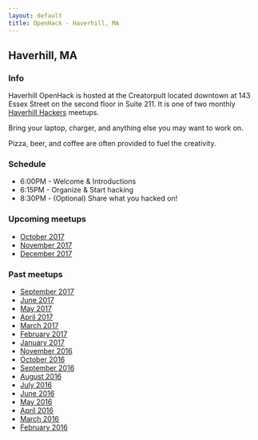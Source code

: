 ```yaml
---
layout: default
title: OpenHack - Haverhill, MA
---
```


## Haverhill, MA

### Info

Haverhill OpenHack is hosted at the Creatorpult located downtown at 143
Essex Street on the second floor in Suite 211. It is one of two monthly
[Haverhill Hackers][meetup] meetups.

Bring your laptop, charger, and anything else you may want to work on.

Pizza, beer, and coffee are often provided to fuel the creativity.


### Schedule

* 6:00PM - Welcome & Introductions
* 6:15PM - Organize & Start hacking
* 8:30PM - (Optional) Share what you hacked on!

### Upcoming meetups

* [October 2017](https://www.meetup.com/preview/HaverhillHackers/events/nfmnpnywnbwb)
* [November 2017](https://www.meetup.com/preview/HaverhillHackers/events/nfmnpnywpbcc)
* [December 2017](https://www.meetup.com/preview/HaverhillHackers/events/nfmnpnywqbzb)

### Past meetups

* [September 2017](https://www.meetup.com/preview/HaverhillHackers/events/nfmnpnywmbzb)
* [June 2017](https://www.meetup.com/HaverhillHackers/events/jbpczlywjbbc/)
* [May 2017](https://www.meetup.com/HaverhillHackers/events/jbpczlywhbvb/)
* [April 2017](https://www.meetup.com/HaverhillHackers/events/jbpczlywgbxb/)
* [March 2017](https://www.meetup.com/HaverhillHackers/events/237112044/)
* [February 2017](https://www.meetup.com/HaverhillHackers/events/jbpczlywdbcc/)
* [January 2017](https://www.meetup.com/HaverhillHackers/events/jbpczlywcbwb/)
* [November 2016](http://www.meetup.com/HaverhillHackers/events/fvqzrlyvpbtb/)
* [October 2016](http://www.meetup.com/HaverhillHackers/events/fvqzrlyvnbxb/)
* [September 2016](http://www.meetup.com/HaverhillHackers/events/fvqzrlyvmbbc/)
* [August 2016](http://www.meetup.com/HaverhillHackers/events/fvqzrlyvlbvb/)
* [July 2016](http://www.meetup.com/HaverhillHackers/events/fvqzrlyvkbzb/)
* [June 2016](http://www.meetup.com/HaverhillHackers/events/fvqzrlyvjbcc/)
* [May 2016](http://www.meetup.com/HaverhillHackers/events/fvqzrlyvhbwb/)
* [April 2016](http://www.meetup.com/HaverhillHackers/events/229972907/)
* [March 2016](http://www.meetup.com/HaverhillHackers/events/229411471)
* [February 2016](http://www.meetup.com/HaverhillHackers/events/228664826/)


[meetup]: http://www.meetup.com/HaverhillHackers


